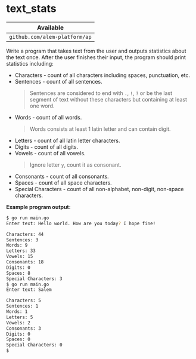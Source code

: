 # text_stats


| Available                     |
| ----------------------------- |
| `github.com/alem-platform/ap` |

Write a program that takes text from the user and outputs statistics about the text once. After the user finishes their input, the program should print statistics including:

- Characters - count of all characters including spaces, punctuation, etc.
- Sentences - count of all sentences.
  > Sentences are considered to end with `.`, `!`, `?` or be the last segment of text without these characters but containing at least one word.
- Words - count of all words.
  > Words consists at least 1 latin letter and can contain digit.
- Letters - count of all latin letter characters.
- Digits - count of all digits.
- Vowels - count of all vowels.
  > Ignore letter `y`, count it as consonant.
- Consonants - count of all consonants.
- Spaces - count of all space characters.
- Special Characters - count of all non-alphabet, non-digit, non-space characters.

**Example program output:**

```sh
$ go run main.go
Enter text: Hello world. How are you today? I hope fine!

Characters: 44
Sentences: 3
Words: 9
Letters: 33
Vowels: 15
Consonants: 18
Digits: 0
Spaces: 8
Special Characters: 3
$ go run main.go
Enter text: Salem

Characters: 5
Sentences: 1
Words: 1
Letters: 5
Vowels: 2
Consonants: 3
Digits: 0
Spaces: 0
Special Characters: 0
$
```
